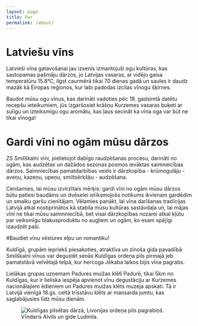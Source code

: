 ```yaml
---
layout: page
title: Par
permalink: /about/
---
```

# Latviešu vīns

Latvieši vīna gatavošanai jau izsenis izmantojuši ogu kultūras, kas sastopamas pašmāju dārzos, jo Latvijas vasaras, ar vidējo gaisa temperatūru 15.8°C, ilgst caurmērā tikai 70 dienas gadā un saules ir daudz mazāk kā Eiropas reģionos, kur labi padodas izcilas vīnogu šķirnes.

Baudot mūsu ogu vīnus, kas darināti vadoties pēc 19. gadsimtā datētu recepšu ieteikumiem, jūs izgaršosiet krāšņu Kurzemes vasaras buķeti ar sulīgu un izteiksmīgu ogu aromātu, kas ļaus secināt ka vīna oga var būt ne tikai vīnoga!

# Gardi vīni no ogām mūsu dārzos

ZS Smilškalni vīni, pielietojot dabīgo raudzēšanas procesu, darināti no ogām, kas audzētas un dažādos sezonas posmos ievāktas saimniecības dārzos. Saimniecības pamatdarbības veids ir dārzkopība - krūmogulāju - aveņu, kazeņu, upeņu, smiltsērkšķu - audzēšana.

Cenšamies, lai mūsu izvirzītais mērķis: gardi vīni no ogām mūsu dārzos būtu patiesi baudāms un dvēselei ielīksmojošs notikums ikvienam gardēdim un smalku garšu cienītājam. Vēlamies panākt, lai vīna darīšanas tradīcijas Latvijā atkal nostiprinātos kā stabila mūsu kultūras sastāvdaļa un, lai mājas vīni ne tikai mūsu saimnniecībā, bet visai dārzkopības nozarei atkal kļūtu par veiksmīgu blakusproduktu no augļiem un ogām, ko esam spējīgi izaudzēt paši.

#Baudiet vīnu vēstures elpu un romantiku!

Kuldīgā, grupām iepriekš piesakoties, atraktīva un zinoša gida pavadībā Smilškalni vīnus var degustēt senās Kuldīgas ordeņa pils pirmajā jeb pamatstāvā velvētajā telpā, kur hercoga Jēkaba laikos bijis vīna pagrabs.

Lielākas grupas uzņemam Padures muižas klētī Padurē, tikai 5km no Kuldīgas, kur ir lieliska iespēja apvienot vīnu degustāciju ar Kurzemes nacionālajiem ēdieniem un Padures muižas klēts muzeja apskati. Tā ir Latvijā vienīgā 18.gs. celtā trīsstāvu klēts ar mansarda jumtu, kas saglabājusies līdz mūsu dienām.

<figure class="center">
			<img src="{{ site.baseurl }}/images/pagrabs.jpg" alt="Kuldīgas pilsētas dārzā, Livonijas ordeņa pils pagrabiņš. Vīndaris Alvils un gide Ludmila." title="Kuldīgas pilsētas dārzā, Livonijas ordeņa pils pagrabiņš. Vīndaris Alvils un gide Ludmila.">
</figure>

